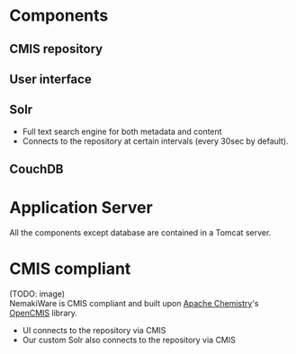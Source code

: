 # Components
## CMIS repository

## User interface

## Solr
- Full text search engine for both metadata and content
- Connects to the repository at certain intervals (every 30sec by default).  

## CouchDB

# Application Server
All the components except database are contained in a Tomcat server.  

# CMIS compliant
(TODO: image)  
NemakiWare is CMIS compliant and built upon [Apache Chemistry](http://chemistry.apache.org/)'s [OpenCMIS](http://chemistry.apache.org/java/opencmis.html) library.
- UI connects to the repository via CMIS
- Our custom Solr also connects to the repository via CMIS